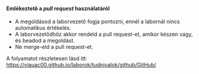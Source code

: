 #### Emlékeztető a _pull request_ használatáról

- A megoldásod a laborvezető fogja pontozni, ennél a labornál nincs automatikus értékelés.
- A laborvezetődhöz akkor rendeld a pull request-et, amikor készen vagy, és beadod a megoldást.
- Ne merge-eld a pull request-et.

A folyamatot részletesen lásd itt: <https://viauac00.github.io/laborok/tudnivalok/github/GitHub/>